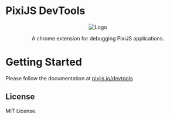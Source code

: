 # PixiJS DevTools

<div align="center">

<img src=".github/logo.svg" alt="Logo"/>
<p>A chrome extension for debugging PixiJS applications.<p>

</div>


# Getting Started

Please follow the documentation at [pixijs.io/devtools](https://pixijs.io/devtools)

## License

MIT License.
